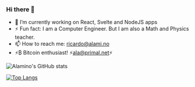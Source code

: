 ### Hi there 👋

- 🔭 I’m currently working on React, Svelte and NodeJS apps
- ⚡ Fun fact: I am a Computer Engineer. But I am also a Math and Physics teacher.
- 📫 How to reach me: ricardo@alami.no
- ⚡₿ Bitcoin enthusiast! ⚡ala@primal.net⚡

<!--
**ricalamino/ricalamino** is a ✨ _special_ ✨ repository because its `README.md` (this file) appears on your GitHub profile.

Here are some ideas to get you started:

- 🔭 I’m currently working on ...
- 🌱 I’m currently learning ...
- 👯 I’m looking to collaborate on ...
- 🤔 I’m looking for help with ...
- 💬 Ask me about ...
- 📫 How to reach me: ...
- 😄 Pronouns: ...
- ⚡ Fun fact: ...
-->

![Alamino's GitHub stats](https://github-readme-stats.vercel.app/api?username=ricalamino&show_icons=true&theme=dark)

[![Top Langs](https://github-readme-stats.vercel.app/api/top-langs/?username=ricalamino&hide=PHP,Liquid&layout=compact&theme=dark)](https://github.com/anuraghazra/github-readme-stats)


